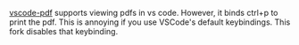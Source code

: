 [vscode-pdf](https://marketplace.visualstudio.com/items?itemName=tomoki1207.pdf) supports viewing pdfs in vs code. However, it binds ctrl+p to print the pdf. This is annoying if you use VSCode's default keybindings. This fork disables that keybinding.